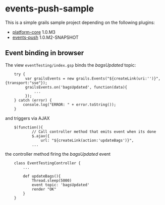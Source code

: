 events-push-sample
==================

This is a simple grails sample project depending on the following plugins:

- [platform-core](https://github.com/Grailsrocks/grails-platform-core) 1.0.M3	
- [events-push](https://github.com/smaldini/grails-events-push) 1.0.M2-SNAPSHOT

Event binding in browser
------------------------

   The view `eventTesting/index.gsp` binds the _bagsUpdated_ topic:
   	
        try {
             var grailsEvents = new grails.Events("${createLink(uri:'')}",{transport:"sse"});
             grailsEvents.on('bagsUpdated', function(data){
                 ...
             });
        } catch (error) {
            console.log("ERROR: " + error.toString());
        }

   and triggers via AJAX

 		$(function(){
	        	// Call controller method that emits event when its done
	        	$.ajax({
	        		url: "${createLink(action:'updateBags')}",	
	    		...

   the controller method firing the _bagsUpdated_ event

		class EventTestingController {
			...

		    def updateBags(){
		    	Thread.sleep(5000)
		    	event topic: 'bagsUpdated'
		    	render "OK"
		    }
		}

